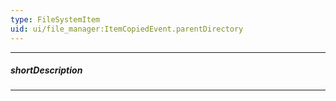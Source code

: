 ```yaml
---
type: FileSystemItem
uid: ui/file_manager:ItemCopiedEvent.parentDirectory
---
```

---
##### shortDescription
<!-- Description goes here -->

---
<!-- Description goes here -->